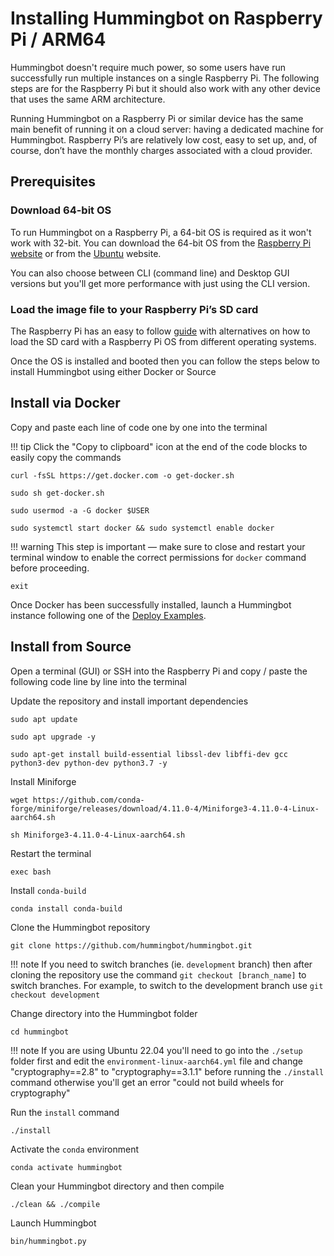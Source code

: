 # Installing Hummingbot on Raspberry Pi / ARM64

Hummingbot doesn't require much power, so some users have run successfully run multiple instances on a single Raspberry Pi. The following steps are for the Raspberry Pi but it should also work with any other device that uses the same ARM architecture.

Running Hummingbot on a Raspberry Pi or similar device has the same main benefit of running it on a cloud server: having a dedicated machine for Hummingbot. Raspberry Pi’s are relatively low cost, easy to set up, and, of course, don’t have the monthly charges associated with a cloud provider.

## Prerequisites

### Download 64-bit OS

To run Hummingbot on a Raspberry Pi, a 64-bit OS is required as it won't work with 32-bit. You can download the 64-bit OS from the [Raspberry Pi website](https://www.raspberrypi.com/software/operating-systems/#raspberry-pi-os-64-bit) or from the [Ubuntu](https://ubuntu.com/download/raspberry-pi) website.

You can also choose between CLI (command line) and Desktop GUI versions but you'll get more performance with just using the CLI version.

### Load the image file to your Raspberry Pi’s SD card

The Raspberry Pi has an easy to follow [guide](https://www.raspberrypi.org/documentation/installation/installing-images/) with alternatives on how to load the SD card with a Raspberry Pi OS from different operating systems.

Once the OS is installed and booted then you can follow the steps below to install Hummingbot using either Docker or Source

## Install via Docker

Copy and paste each line of code one by one into the terminal

!!! tip
    Click the "Copy to clipboard" icon at the end of the code blocks to easily copy the commands

```
curl -fsSL https://get.docker.com -o get-docker.sh
```

```
sudo sh get-docker.sh
```

```
sudo usermod -a -G docker $USER
```

```
sudo systemctl start docker && sudo systemctl enable docker
```

!!! warning
    This step is important — make sure to close and restart your terminal window to enable the correct permissions for `docker` command before proceeding.

```
exit
```

Once Docker has been successfully installed, launch a Hummingbot instance following one of the [Deploy Examples](/installation/deploy/).

## Install from Source

Open a terminal (GUI) or SSH into the Raspberry Pi and copy / paste the following code line by line into the terminal

Update the repository and install important dependencies

```
sudo apt update
```

```
sudo apt upgrade -y
```

```
sudo apt-get install build-essential libssl-dev libffi-dev gcc python3-dev python-dev python3.7 -y
```

Install Miniforge

```
wget https://github.com/conda-forge/miniforge/releases/download/4.11.0-4/Miniforge3-4.11.0-4-Linux-aarch64.sh
```

```
sh Miniforge3-4.11.0-4-Linux-aarch64.sh
```

Restart the terminal

```
exec bash
```

Install `conda-build`

```
conda install conda-build
```

Clone the Hummingbot repository

```
git clone https://github.com/hummingbot/hummingbot.git
```

!!! note
    If you need to switch branches (ie. `development` branch) then after cloning the repository use the command `git checkout [branch_name]` to switch branches. For example, to switch to the development branch use `git checkout development`

Change directory into the Hummingbot folder

```
cd hummingbot
```

!!! note
    If you are using Ubuntu 22.04 you'll need to go into the `./setup` folder first and edit the `environment-linux-aarch64.yml` file and change "cryptography==2.8" to "cryptography==3.1.1" before running the `./install` command otherwise you'll get an error "could not build wheels for cryptography"

Run the `install` command

```
./install
```

Activate the `conda` environment

```
conda activate hummingbot
```

Clean your Hummingbot directory and then compile

```
./clean && ./compile
```

Launch Hummingbot

```
bin/hummingbot.py
```
